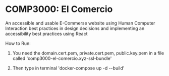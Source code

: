 # COMP3000: El Comercio

An accessible and usable E-Commerse website using Human Computer Interaction best practices in design decisions and implementing an accessibility best practices using React

How to Run:
1. You need the domain.cert.pem, private.cert.pem, public.key.pem in a file called 'comp3000-el-comercio.xyz-ssl-bundle'

2. Then type in terminal 'docker-compose up -d --build'